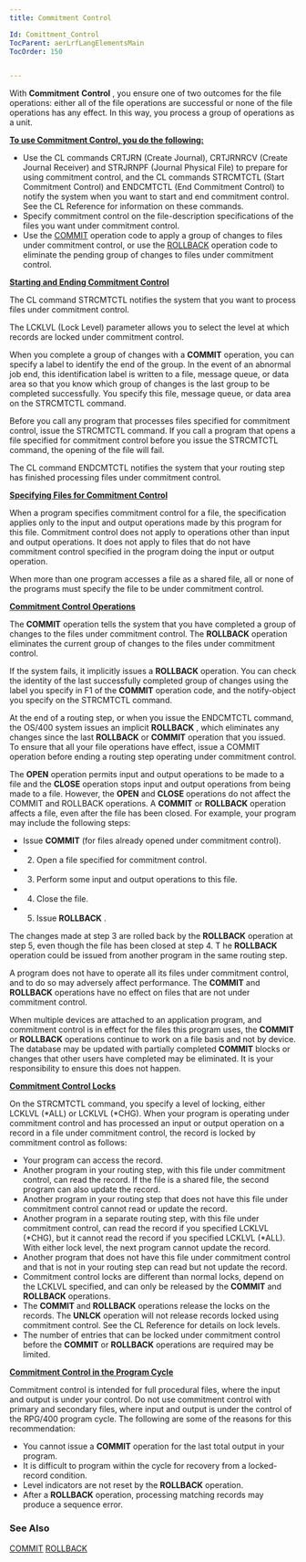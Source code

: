 ```yaml
---
title: Commitment Control

Id: Comittment_Control
TocParent: aerLrfLangElementsMain
TocOrder: 150


---
```


With **Commitment** **Control** , you ensure one of two outcomes for the file operations: either all of the file operations are successful or none of the file operations has any effect. In this way, you process a group of operations as a unit. 

**<u>To use Commitment Control, you do the following:</u>** 

- Use the CL commands CRTJRN (Create Journal), CRTJRNRCV (Create Journal Receiver) and STRJRNPF (Journal Physical File) to prepare for using commitment control, and the CL commands STRCMTCTL (Start Commitment Control) and ENDCMTCTL (End Commitment Control) to notify the system when you want to start and end commitment control. See the CL Reference for information on these commands.
- Specify commitment control on the file-description specifications of the files you want under commitment control.
- Use the [COMMIT](COMIT.html) operation code to apply a group of changes to files under commitment control, or use the [ROLLBACK](ROLBACK.html) operation code to eliminate the pending group of changes to files under commitment control.

**<u>Starting and Ending Commitment Control</u>** 

The CL command STRCMTCTL notifies the system that you want to process files under commitment control. 

The LCKLVL (Lock Level) parameter allows you to select the level at which records are locked under commitment control. 

When you complete a group of changes with a **COMMIT** operation, you can specify a label to identify the end of the group. In the event of an abnormal job end, this identification label is written to a file, message queue, or data area so that you know which group of changes is the last group to be completed successfully. You specify this file, message queue, or data area on the STRCMTCTL command. 

Before you call any program that processes files specified for commitment control, issue the STRCMTCTL command. If you call a program that opens a file specified for commitment control before you issue the STRCMTCTL command, the opening of the file will fail. 

The CL command ENDCMTCTL notifies the system that your routing step has finished processing files under commitment control. 

**<u>Specifying Files for Commitment Control</u>** 

When a program specifies commitment control for a file, the specification applies only to the input and output operations made by this program for this file. Commitment control does not apply to operations other than input and output operations. It does not apply to files that do not have commitment control specified in the program doing the input or output operation. 

When more than one program accesses a file as a shared file, all or none of the programs must specify the file to be under commitment control. 

**<u>Commitment Control Operations</u>** 

The **COMMIT** operation tells the system that you have completed a group of changes to the files under commitment control. The **ROLLBACK** operation eliminates the current group of changes to the files under commitment control. 

If the system fails, it implicitly issues a **ROLLBACK** operation. You can check the identity of the last successfully completed group of changes using the label you specify in F1 of the **COMMIT** operation code, and the notify-object you specify on the STRCMTCTL command. 

At the end of a routing step, or when you issue the ENDCMTCTL command, the OS/400 system issues an implicit **ROLLBACK** , which eliminates any changes since the last **ROLLBACK** or **COMMIT** operation that you issued. To ensure that all your file operations have effect, issue a COMMIT operation before ending a routing step operating under commitment control. 

The **OPEN** operation permits input and output operations to be made to a file and the **CLOSE** operation stops input and output operations from being made to a file. However, the **OPEN** and **CLOSE** operations do not affect the COMMIT and ROLLBACK operations. A **COMMIT** or **ROLLBACK** operation affects a file, even after the file has been closed. For example, your program may include the following steps: 

- Issue **COMMIT**  (for files already opened under commitment
                control).
- 2. Open a file specified for commitment control.
- 3. Perform some input and output operations to this file.
- 4. Close the file.
- 5. Issue **ROLLBACK** .

The changes made at step 3 are rolled back by the **ROLLBACK** operation at step 5, even though the file has been closed at step 4. T he **ROLLBACK** operation could be issued from another program in the same routing step. 

A program does not have to operate all its files under commitment control, and to do so may adversely affect performance. The **COMMIT** and **ROLLBACK** operations have no effect on files that are not under commitment control. 

When multiple devices are attached to an application program, and commitment control is in effect for the files this program uses, the **COMMIT** or **ROLLBACK** operations continue to work on a file basis and not by device. The database may be updated with partially completed **COMMIT** blocks or changes that other users have completed may be eliminated. It is your responsibility to ensure this does not happen. 

**<u>Commitment Control Locks</u>** 

On the STRCMTCTL command, you specify a level of locking, either LCKLVL (*ALL) or LCKLVL (*CHG). When your program is operating under commitment control and has processed an input or output operation on a record in a file under commitment control, the record is locked by commitment control as follows: 

- Your program can access the record.
- Another program in your routing step, with this file under commitment control, can read the record. If the file is a shared file, the second program can also update the record.
- Another program in your routing step that does not have this file under commitment control cannot read or update the record.
- Another program in a separate routing step, with this file under commitment control, can read the record if you specified LCKLVL (*CHG), but it cannot read the record if you specified LCKLVL (*ALL). With either lock level, the next program cannot update the record.
- Another program that does not have this file under commitment control and that is not in your routing step can read but not update the record.
- Commitment control locks are different than normal locks, depend on the LCKLVL specified, and can only be released by the **COMMIT** and **ROLLBACK** operations.
- The **COMMIT** and **ROLLBACK** operations release the locks on the records. The **UNLCK** operation will not release records locked using commitment control. See the CL Reference for details on lock levels.
- The number of entries that can be locked under commitment control before the **COMMIT** or **ROLLBACK** operations are required may be limited.

**<u>Commitment Control in the Program Cycle</u>** 

Commitment control is intended for full procedural files, where the input and output is under your control. Do not use commitment control with primary and secondary files, where input and output is under the control of the RPG/400 program cycle. The following are some of the reasons for this recommendation: 

- You cannot issue a **COMMIT** operation for the last total output in your program.
- It is difficult to program within the cycle for recovery from a locked-record condition.
- Level indicators are not reset by the **ROLLBACK** operation.
- After a **ROLLBACK** operation, processing matching records may produce a sequence error.

### See Also
[COMMIT](COMIT.html)
[ROLLBACK](ROLBACK.html) 
